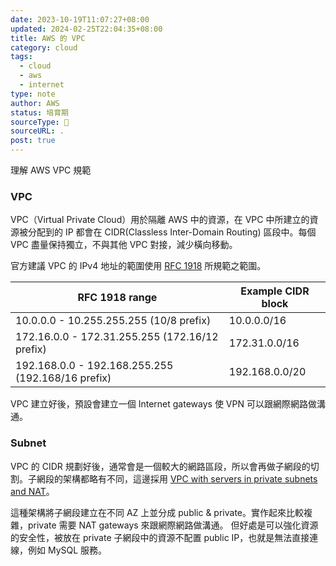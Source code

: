 ```yaml
---
date: 2023-10-19T11:07:27+08:00
updated: 2024-02-25T22:04:35+08:00
title: AWS 的 VPC
category: cloud
tags:
  - cloud
  - aws
  - internet
type: note
author: AWS
status: 培育期
sourceType: 📜️
sourceURL: .
post: true
---
```


理解 AWS VPC 規範

<!--more-->

### VPC

VPC（Virtual Private Cloud）用於隔離 AWS 中的資源，在 VPC 中所建立的資源被分配到的 IP 都會在 CIDR(Classless Inter-Domain Routing) 區段中。每個 VPC 盡量保持獨立，不與其他 VPC 對接，減少橫向移動。

官方建議 VPC 的 IPv4 地址的範圍使用 [RFC 1918](http://www.faqs.org/rfcs/rfc1918.html) 所規範之範圍。

| RFC 1918 range                                    | Example CIDR block |
| ------------------------------------------------- | ------------------ |
| 10.0.0.0 - 10.255.255.255 (10/8 prefix)           | 10.0.0.0/16        |
| 172.16.0.0 - 172.31.255.255 (172.16/12 prefix)    | 172.31.0.0/16      |
| 192.168.0.0 - 192.168.255.255 (192.168/16 prefix) | 192.168.0.0/20     |

VPC 建立好後，預設會建立一個 Internet gateways 使 VPN 可以跟網際網路做溝通。

### Subnet

VPC 的 CIDR 規劃好後，通常會是一個較大的網路區段，所以會再做子網段的切割。子網段的架構都略有不同，這邊採用 [VPC with servers in private subnets and NAT](https://docs.aws.amazon.com/vpc/latest/userguide/vpc-example-private-subnets-nat.html)。

這種架構將子網段建立在不同 AZ 上並分成 public & private。實作起來比較複雜，private 需要 NAT gateways 來跟網際網路做溝通。
但好處是可以強化資源的安全性，被放在 private 子網段中的資源不配置 public IP，也就是無法直接連線，例如 MySQL 服務。
